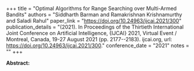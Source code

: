 +++
title = "Optimal Algorithms for Range Searching over Multi-Armed Bandits"
authors = "Siddharth Barman and Ramakrishnan Krishnamurthy and Saladi Rahul"
paper_link = "https://doi.org/10.24963/ijcai.2021/300"
publication_details = "(2021). In Proceedings of the Thirtieth International Joint Conference on Artificial Intelligence, {IJCAI} 2021, Virtual Event / Montreal, Canada, 19-27 August 2021 (pp. 2177--2183). ijcai.org, url: <a href='https://doi.org/10.24963/ijcai.2021/300' target='_blank'>https://doi.org/10.24963/ijcai.2021/300</a>."
conference_date = "2021"
notes = ""
+++

<b>Abstract:</b>

